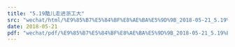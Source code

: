 ```yaml
---
title: "5.19酷儿走进浙工大"
src: "wechat/html/%E9%85%B7%E5%84%BF%E8%AE%BA%E5%9D%9B_2018-05-21_5.19%E9%85%B7%E5%84%BF%E8%B5%B0%E8%BF%9B%E6%B5%99%E5%B7%A5%E5%A4%A7.html"
date: 2018-05-21
pdf: "wechat/pdf/%E9%85%B7%E5%84%BF%E8%AE%BA%E5%9D%9B_2018-05-21_5.19%E9%85%B7%E5%84%BF%E8%B5%B0%E8%BF%9B%E6%B5%99%E5%B7%A5%E5%A4%A7.pdf"
---
```

